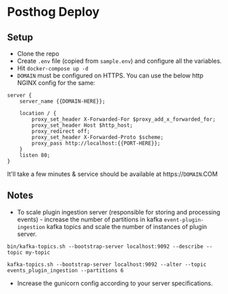 # Posthog Deploy

## Setup
- Clone the repo
- Create `.env` file (copied from `sample.env`) and configure all the variables.
- Hit `docker-compose up -d`
- `DOMAIN` must be configured on HTTPS. You can use the below http NGINX config for the same:
```
server {
    server_name {{DOMAIN-HERE}};

    location / {
        proxy_set_header X-Forwarded-For $proxy_add_x_forwarded_for;
        proxy_set_header Host $http_host;
        proxy_redirect off;
        proxy_set_header X-Forwarded-Proto $scheme;
        proxy_pass http://localhost:{{PORT-HERE}};
    }
    listen 80;
}
```

It'll take a few minutes & service should be available at https://`DOMAIN`.COM


## Notes

- To scale plugin ingestion server (responsible for storing and processing events) - increase the number of partitions in kafka `event-plugin-ingestion` kafka topics and scale the number of instances of plugin server.

```
bin/kafka-topics.sh --bootstrap-server localhost:9092 --describe --topic my-topic

kafka-topics.sh --bootstrap-server localhost:9092 --alter --topic events_plugin_ingestion --partitions 6
```
- Increase the gunicorn config according to your server specifications. 

